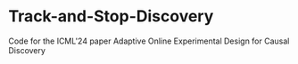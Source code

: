 # Track-and-Stop-Discovery
Code for the ICML'24 paper Adaptive Online Experimental Design for Causal Discovery
